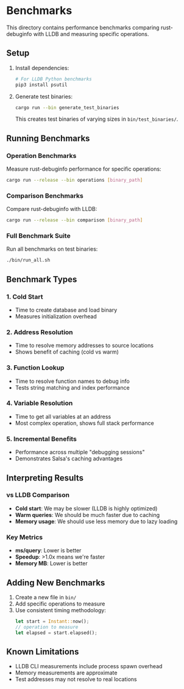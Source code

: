 # Benchmarks

This directory contains performance benchmarks comparing rust-debuginfo with LLDB and measuring specific operations.

## Setup

1. Install dependencies:
   ```bash
   # For LLDB Python benchmarks
   pip3 install psutil
   ```

2. Generate test binaries:
   ```bash
   cargo run --bin generate_test_binaries
   ```
   This creates test binaries of varying sizes in `bin/test_binaries/`.

## Running Benchmarks

### Operation Benchmarks
Measure rust-debuginfo performance for specific operations:
```bash
cargo run --release --bin operations [binary_path]
```

### Comparison Benchmarks
Compare rust-debuginfo with LLDB:
```bash
cargo run --release --bin comparison [binary_path]
```

### Full Benchmark Suite
Run all benchmarks on test binaries:
```bash
./bin/run_all.sh
```

## Benchmark Types

### 1. Cold Start
- Time to create database and load binary
- Measures initialization overhead

### 2. Address Resolution  
- Time to resolve memory addresses to source locations
- Shows benefit of caching (cold vs warm)

### 3. Function Lookup
- Time to resolve function names to debug info
- Tests string matching and index performance

### 4. Variable Resolution
- Time to get all variables at an address
- Most complex operation, shows full stack performance

### 5. Incremental Benefits
- Performance across multiple "debugging sessions"
- Demonstrates Salsa's caching advantages

## Interpreting Results

### vs LLDB Comparison
- **Cold start**: We may be slower (LLDB is highly optimized)
- **Warm queries**: We should be much faster due to caching
- **Memory usage**: We should use less memory due to lazy loading

### Key Metrics
- **ms/query**: Lower is better
- **Speedup**: >1.0x means we're faster
- **Memory MB**: Lower is better

## Adding New Benchmarks

1. Create a new file in `bin/`
2. Add specific operations to measure
3. Use consistent timing methodology:
   ```rust
   let start = Instant::now();
   // operation to measure
   let elapsed = start.elapsed();
   ```

## Known Limitations

- LLDB CLI measurements include process spawn overhead
- Memory measurements are approximate
- Test addresses may not resolve to real locations